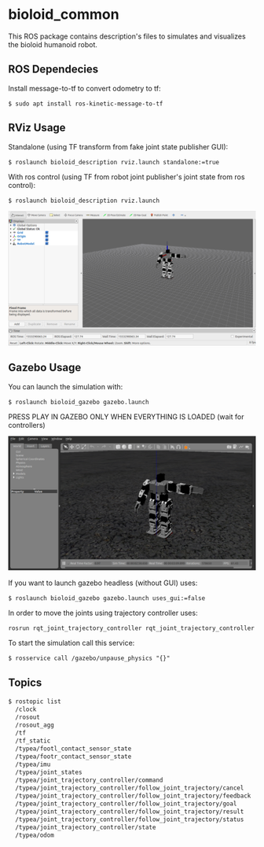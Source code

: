 # bioloid_common
This ROS package contains description's files to simulates and visualizes the bioloid humanoid robot. 


## ROS Dependecies
Install message-to-tf to convert odometry to tf:
```
$ sudo apt install ros-kinetic-message-to-tf 
```

## RViz Usage
Standalone (using TF transform from fake joint state publisher GUI):
```
$ roslaunch bioloid_description rviz.launch standalone:=true
```

With ros control (using TF from robot joint publisher's joint state from ros control):
```
$ roslaunch bioloid_description rviz.launch
```

![system](bioloid_description/assets/images/bioloid_rviz.png)


## Gazebo Usage
You can launch the simulation with:

```
$ roslaunch bioloid_gazebo gazebo.launch
```

PRESS PLAY IN GAZEBO ONLY WHEN EVERYTHING IS LOADED (wait for controllers)

![system](bioloid_gazebo/assets/images/bioloid_gazebo.png)

If you want to launch gazebo headless (without GUI) uses:
```
$ roslaunch bioloid_gazebo gazebo.launch uses_gui:=false
```

In order to move the joints using trajectory controller uses:
```
rosrun rqt_joint_trajectory_controller rqt_joint_trajectory_controller
```

To start the simulation call this service:
```
$ rosservice call /gazebo/unpause_physics "{}" 
```

## Topics
```
$ rostopic list
  /clock
  /rosout
  /rosout_agg
  /tf
  /tf_static
  /typea/footl_contact_sensor_state
  /typea/footr_contact_sensor_state
  /typea/imu
  /typea/joint_states
  /typea/joint_trajectory_controller/command
  /typea/joint_trajectory_controller/follow_joint_trajectory/cancel
  /typea/joint_trajectory_controller/follow_joint_trajectory/feedback
  /typea/joint_trajectory_controller/follow_joint_trajectory/goal
  /typea/joint_trajectory_controller/follow_joint_trajectory/result
  /typea/joint_trajectory_controller/follow_joint_trajectory/status
  /typea/joint_trajectory_controller/state
  /typea/odom
```

